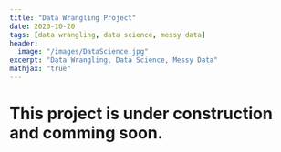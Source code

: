 ```yaml
---
title: "Data Wrangling Project"
date: 2020-10-20
tags: [data wrangling, data science, messy data]
header:
  image: "/images/DataScience.jpg"
excerpt: "Data Wrangling, Data Science, Messy Data"
mathjax: "true"
---
```


# This project is under construction and comming soon.
